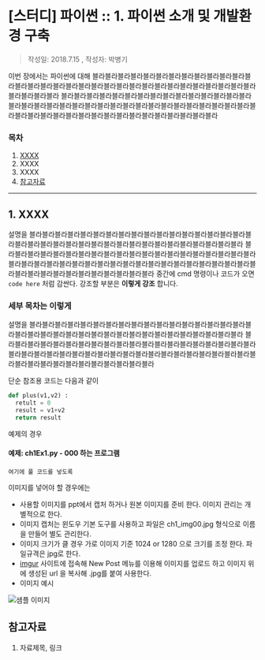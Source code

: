 # [스터디] 파이썬 :: 1. 파이썬 소개 및 개발환경 구축
> 작성일: 2018.7.15 , 작성자: 박병기

이번 장에서는 파이썬에 대해 블라블라블라블라블라블라블라블라블라블라블라블라블라블라블라블라블라블라블라블라블라블라블라블라블라블라블라블라블라블라블라블라블라블라블라블라
블라블라블라블라블라블라블라블라블라블라블라블라블라블라블라블라블라블라블라블라블라블라블라블라블라블라블라블라블라블라블라블라블라블라블라블라블라블라블라블라블라블라블라블라블라블라블라블라블라블라블라

### 목차
1. [XXXX](#m1)
2. XXXX
3. XXXX
4. [참고자료](#m4)

---

<a id="m1"></a> 
## 1. XXXX
설명을 블라블라블라블라블라블라블라블라블라블라블라블라블라블라블라블라블라블라블라블라블라블라블라블라블라블라블라블라블라블라블라블라블라블라블라블라
블라블라블라블라블라블라블라블라블라블라블라블라블라블라블라블라블라블라블라블라블라블라블라블라블라블라블라블라블라블라블라블라블라블라블라블라블라블라블라블라블라블라블라블라블라블라블라블라블라블라블라
중간에 cmd 명령이나 코드가 오면 `code here` 처럼 감싼다. 강조할 부분은 **이렇게 강조** 합니다.

### 세부 목차는 이렇게
설명을 블라블라블라블라블라블라블라블라블라블라블라블라블라블라블라블라블라블라블라블라블라블라블라블라블라블라블라블라블라블라블라블라블라블라블라블라
블라블라블라블라블라블라블라블라블라블라블라블라블라블라블라블라블라블라블라블라블라블라블라블라블라블라블라블라블라블라블라블라블라블라블라블라블라블라블라블라블라블라블라블라블라블라블라블라블라블라블라

단순 참조용 코드는 다음과 같이
```python
def plus(v1,v2) :
  retult = 0
  result = v1+v2
  return result
```
예제의 경우

#### 예제: ch1Ex1.py - 000 하는 프로그램
```puthon
여기에 풀 코드를 넣도록
```

이미지를 넣어야 할 경우에는 
- 사용할 이미지를 ppt에서 캡처 하거나 원본 이미지를 준비 한다. 이미지 관리는 개별적으로 한다.
- 이미지 캡처는 윈도우 기본 도구를 사용하고 파일은 ch1_img00.jpg 형식으로 이름을 만들어 별도 관리한다.
- 이미지 크기가 클 경우 가로 이미지 기준 1024 or 1280 으로 크기를 조정 한다. 파일규격은 jpg로 한다.
- [imgur](http://www.imgur.com) 사이트에 접속해 New Post 메뉴를 이용해 이미지를 업로드 하고 이미지 위에 생성된 url 을 복사해 .jpg를 붙여 사용한다.
- 이미지 예시

![샘플 이미지](http://imgur.com/ORf54d5.jpg")

<a id="m4"></a>
## 참고자료
1. 자료제목, 링크
